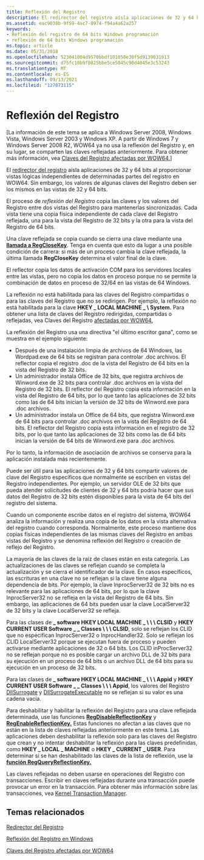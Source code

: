 ```yaml
---
title: Reflexión del Registro
description: El redirector del registro aísla aplicaciones de 32 y 64 bits al proporcionar vistas lógicas independientes de determinadas partes del registro en WOW64. Sin embargo, los valores de algunas claves del Registro deben ser los mismos en las vistas de 32 y 64 bits.
ms.assetid: eac9038b-9f59-4ac7-8974-f94a4a62a257
keywords:
- Reflexión del registro de 64 bits Windows programación
- reflexión de 64 bits Windows programación
ms.topic: article
ms.date: 05/31/2018
ms.openlocfilehash: 523041004d9570bbdf101050e30f5d9139031913
ms.sourcegitcommit: d75fc10b9f0825bbe5ce5045c90d4045e3c53243
ms.translationtype: MT
ms.contentlocale: es-ES
ms.lasthandoff: 09/13/2021
ms.locfileid: "127073115"
---
```

# <a name="registry-reflection"></a>Reflexión del Registro

\[La información de este tema se aplica a Windows Server 2008, Windows Vista, Windows Server 2003 y Windows XP. A partir de Windows 7 y Windows Server 2008 R2, WOW64 ya no usa la reflexión del Registro y, en su lugar, se comparten las claves reflejadas anteriormente. Para obtener más información, vea [Claves del Registro afectadas por WOW64.](shared-registry-keys.md)\]

El [redirector del registro](registry-redirector.md) aísla aplicaciones de 32 y 64 bits al proporcionar vistas lógicas independientes de determinadas partes del registro en WOW64. Sin embargo, los valores de algunas claves del Registro deben ser los mismos en las vistas de 32 y 64 bits.

El proceso de *reflexión del Registro* copia las claves y los valores del Registro entre dos vistas del Registro para mantenerlas sincronizadas. Cada vista tiene una copia física independiente de cada clave del Registro reflejada, una para la vista del Registro de 32 bits y la otra para la vista del Registro de 64 bits.

Una clave reflejada se copia cuando se cierra una clave mediante una [**llamada a RegCloseKey**](/windows/desktop/api/winreg/nf-winreg-regclosekey). Tenga en cuenta que esto da lugar a una posible condición de carrera: si más de un proceso cambia la clave reflejada, la última llamada **RegCloseKey** determina el valor final de la clave.

El reflector copia los datos de activación COM para los servidores locales entre las vistas, pero no copia los datos en proceso porque no se permite la combinación de datos en proceso de 32/64 en las vistas de 64 Windows.

La reflexión no está habilitada para las claves del Registro compartidas o para las claves del Registro que no se redirigen. Por ejemplo, la reflexión no está habilitada para la clave **HKEY \_ LOCAL MACHINE \_ \\ System.** Para obtener una lista de claves del Registro redirigidas, compartidas o reflejadas, vea Claves del Registro [afectadas por WOW64.](shared-registry-keys.md)

La reflexión del Registro usa una directiva "el último escritor gana", como se muestra en el ejemplo siguiente:

-   Después de una instalación limpia de archivos de 64 Windows, las Wordpad.exe de 64 bits se registran para controlar .doc archivos. El reflector copia el registro .doc de la vista del Registro de 64 bits en la vista del Registro de 32 bits.
-   Un administrador instala Office de 32 bits, que registra archivos de Winword.exe de 32 bits para controlar .doc archivos en la vista del Registro de 32 bits. El reflector del Registro copia esta información en la vista del Registro de 64 bits, por lo que tanto las aplicaciones de 32 bits como las de 64 bits inician la versión de 32 bits de Winword.exe para .doc archivos.
-   Un administrador instala un Office de 64 bits, que registra Winword.exe de 64 bits para controlar .doc archivos en la vista del Registro de 64 bits. El reflector del Registro copia esta información en el registro de 32 bits, por lo que tanto las aplicaciones de 32 bits como las de 64 bits inician la versión de 64 bits de Winword.exe para .doc archivos.

Por lo tanto, la información de asociación de archivos se conserva para la aplicación instalada más recientemente.

Puede ser útil para las aplicaciones de 32 y 64 bits compartir valores de clave del Registro específicos que normalmente se escriben en vistas del Registro independientes. Por ejemplo, un servidor OLE de 32 bits que pueda atender solicitudes de clientes de 32 y 64 bits podría hacer que sus datos del Registro de 32 bits estén disponibles para la vista de 64 bits del registro del sistema.

Cuando un componente escribe datos en el registro del sistema, WOW64 analiza la información y realiza una copia de los datos en la vista alternativa del registro cuando corresponda. Normalmente, este proceso mantiene dos copias físicas independientes de las mismas claves del Registro en ambas vistas del Registro y se denomina reflexión del Registro o creación de reflejo del Registro.

La mayoría de las claves de la raíz de clases están en esta categoría. Las actualizaciones de las claves se reflejan cuando se completa la actualización y se cierra el identificador de la clave. En casos específicos, las escrituras en una clave no se reflejan si la clave tiene alguna dependencia de bits. Por ejemplo, la clave InprocServer32 de 32 bits no es relevante para las aplicaciones de 64 bits, por lo que la clave InprocServer32 no se refleja en la vista del Registro de 64 bits. Sin embargo, las aplicaciones de 64 bits pueden usar la clave LocalServer32 de 32 bits y la clave LocalServer32 se refleja.

Para las clases de **\_ software HKEY LOCAL MACHINE \_ \\ \\ \\ CLSID** y **HKEY CURRENT USER Software \_ \_ Classes \\ \\ \\ CLSID**, solo se reflejan los CLID que no especifican InprocServer32 o InprocHandler32. Solo se reflejan los CLID LocalServer32 porque se ejecutan fuera de proceso y pueden activarse mediante aplicaciones de 32 o 64 bits. Los CLID inProcServer32 no se reflejan porque no es posible cargar un archivo DLL de 32 bits para su ejecución en un proceso de 64 bits o un archivo DLL de 64 bits para su ejecución en un proceso de 32 bits.

Para las clases de **\_ software HKEY LOCAL MACHINE \_ \\ \\ \\ Appid** y **HKEY CURRENT USER Software \_ \_ Classes \\ \\ \\ Appid**, los valores del Registro [DllSurrogate](../com/dllsurrogate.md) y [DllSurrogateExecutable]( ../com/dllsurrogateexecutable.md) no se reflejan si su valor es una cadena vacía.

Para deshabilitar y habilitar la reflexión del Registro para una clave reflejada determinada, use las funciones [**RegDisableReflectionKey**](/windows/desktop/api/winreg/nf-winreg-regdisablereflectionkey) y [**RegEnableReflectionKey.**](/windows/desktop/api/winreg/nf-winreg-regenablereflectionkey) Estas funciones no afectan a las claves que no están en la lista de claves reflejadas anteriormente en este tema. Las aplicaciones deben deshabilitar la reflexión solo para las claves del Registro que crean y no intentar deshabilitar la reflexión para las claves predefinidas, como **HKEY \_ LOCAL \_ MACHINE** o **HKEY \_ CURRENT \_ USER**. Para determinar si se han deshabilitado las claves de la lista de reflexión, use la [**función RegQueryReflectionKey.**](/windows/desktop/api/winreg/nf-winreg-regqueryreflectionkey)

Las claves reflejadas no deben usarse en operaciones del Registro con transacciones. Escribir en claves reflejadas durante una transacción puede provocar un error en la transacción. Para obtener más información sobre las transacciones, vea [Kernel Transaction Manager](/windows/desktop/Ktm/kernel-transaction-manager-portal).

## <a name="related-topics"></a>Temas relacionados

<dl> <dt>

[Redirector del Registro](registry-redirector.md)
</dt> <dt>

[Reflexión del Registro en Windows](/windows-hardware/drivers/display/microsoft-windows-vista-display-driver-64-bit-issues)
</dt> <dt>

[Claves del Registro afectadas por WOW64](shared-registry-keys.md)
</dt> </dl>

 

 